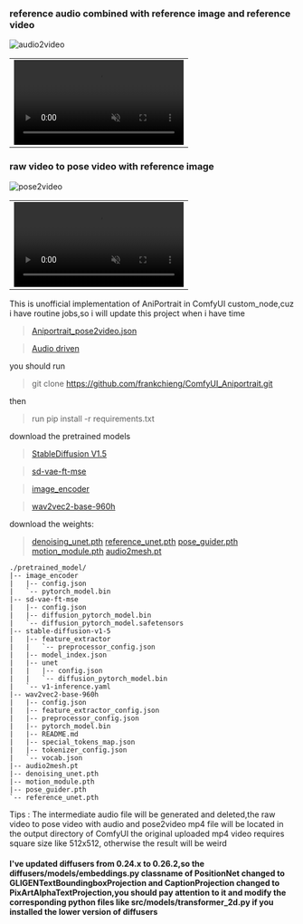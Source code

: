 ### reference audio combined with reference image and reference video
![audio2video](https://github.com/frankchieng/ComfyUI_Aniportrait/assets/130369523/8172562e-daab-4e36-8a82-3648a11fa2c0)
<table class="center">
<tr>
    <td width=100% style="border: none">
        <video controls autoplay loop src="https://github.com/frankchieng/ComfyUI_Aniportrait/assets/130369523/51b1a7ab-854d-4f2d-8ba8-2fc0b92764dd" muted="false"></video>
    </td>
</tr>
</table>

### raw video to pose video with reference image
![pose2video](https://github.com/frankchieng/ComfyUI_Aniportrait/assets/130369523/3467550f-3368-4a2c-9db8-884f4d50a492)
<table class="center">
<tr>
    <td width=100% style="border: none">
        <video controls autoplay loop src="https://github.com/frankchieng/ComfyUI_Aniportrait/assets/130369523/4f3bd91e-367a-435b-bedb-54c63df1d32f" muted="false"></video>
    </td>
</tr>
</table>



This is unofficial implementation of AniPortrait in ComfyUI custom_node,cuz i have routine jobs,so i will update this project when i have time
> [Aniportrait_pose2video.json](https://github.com/frankchieng/ComfyUI_Aniportrait/blob/main/Aniportrait_pose2video.json)

> [Audio driven](https://github.com/frankchieng/ComfyUI_Aniportrait/blob/main/audio2video_workflow.json)
> 
you should run
> git clone https://github.com/frankchieng/ComfyUI_Aniportrait.git
> 
then
> run pip install -r requirements.txt

download the pretrained models
> [StableDiffusion V1.5](https://huggingface.co/runwayml/stable-diffusion-v1-5)

> [sd-vae-ft-mse](https://huggingface.co/stabilityai/sd-vae-ft-mse)

> [image_encoder](https://huggingface.co/lambdalabs/sd-image-variations-diffusers/tree/main/image_encoder)

> [wav2vec2-base-960h](https://huggingface.co/facebook/wav2vec2-base-960h) 

download the weights:
> [denoising_unet.pth](https://huggingface.co/ZJYang/AniPortrait/tree/main)
> [reference_unet.pth](https://huggingface.co/ZJYang/AniPortrait/tree/main)
> [pose_guider.pth](https://huggingface.co/ZJYang/AniPortrait/tree/main)
> [motion_module.pth](https://huggingface.co/ZJYang/AniPortrait/tree/main)
> [audio2mesh.pt](https://huggingface.co/ZJYang/AniPortrait/tree/main)

```text
./pretrained_model/
|-- image_encoder
|   |-- config.json
|   `-- pytorch_model.bin
|-- sd-vae-ft-mse
|   |-- config.json
|   |-- diffusion_pytorch_model.bin
|   `-- diffusion_pytorch_model.safetensors
|-- stable-diffusion-v1-5
|   |-- feature_extractor
|   |   `-- preprocessor_config.json
|   |-- model_index.json
|   |-- unet
|   |   |-- config.json
|   |   `-- diffusion_pytorch_model.bin
|   `-- v1-inference.yaml
|-- wav2vec2-base-960h
|   |-- config.json
|   |-- feature_extractor_config.json
|   |-- preprocessor_config.json
|   |-- pytorch_model.bin
|   |-- README.md
|   |-- special_tokens_map.json
|   |-- tokenizer_config.json
|   `-- vocab.json
|-- audio2mesh.pt
|-- denoising_unet.pth
|-- motion_module.pth
|-- pose_guider.pth
`-- reference_unet.pth
```

Tips :
The intermediate audio file will be generated and deleted,the raw video to pose video with audio and pose2video mp4 file will be located in the output directory of ComfyUI
the original uploaded mp4 video requires square size like 512x512, otherwise the result will be weird 
#### I've updated diffusers from 0.24.x to 0.26.2,so the diffusers/models/embeddings.py classname of PositionNet changed to GLIGENTextBoundingboxProjection and CaptionProjection changed to PixArtAlphaTextProjection,you should pay attention to it and modify the corresponding python files like src/models/transformer_2d.py if you installed the lower version of diffusers 
